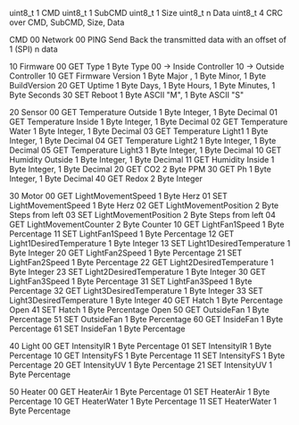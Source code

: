 uint8_t 1  CMD
uint8_t 1  SubCMD
uint8_t 1  Size
uint8_t n  Data
uint8_t 4  CRC over CMD, SubCMD, Size, Data

CMD
00 Network 
   00 PING Send Back the transmitted data with an offset of 1 (SPI) n data
   
10 Firmware
   00 GET Type                      1 Byte Type 00 -> Inside Controller 10 -> Outside Controller
   10 GET Firmware Version          1 Byte Major  ,   1 Byte Minor,    1 Byte BuildVersion
   20 GET Uptime                    1 Byte Days,      1 Byte Hours,    1 Byte Minutes,      1 Byte Seconds
   30 SET Reboot                    1 Byte ASCII "M", 1 Byte ASCII "S"

20 Sensor
   00 GET Temperature Outside       1 Byte Integer, 1 Byte Decimal
   01 GET Temperature Inside        1 Byte Integer, 1 Byte Decimal
   02 GET Temperature Water         1 Byte Integer, 1 Byte Decimal
   03 GET Temperature Light1        1 Byte Integer, 1 Byte Decimal
   04 GET Temperature Light2        1 Byte Integer, 1 Byte Decimal
   05 GET Temperature Light3        1 Byte Integer, 1 Byte Decimal
   10 GET Humidity Outside          1 Byte Integer, 1 Byte Decimal
   11 GET Humidity Inside           1 Byte Integer, 1 Byte Decimal
   20 GET CO2                       2 Byte PPM
   30 GET Ph                        1 Byte Integer, 1 Byte Decimal
   40 GET Redox                     2 Byte Integer 
   
30 Motor
   00 GET LightMovementSpeed        1 Byte Herz 
   01 SET LightMovementSpeed        1 Byte Herz
   02 GET LightMovementPosition     2 Byte Steps from left
   03 SET LightMovementPosition     2 Byte Steps from left
   04 GET LightMovementCounter      2 Byte Counter
   10 GET LightFan1Speed            1 Byte Percentage
   11 SET LightFan1Speed            1 Byte Percentage
   12 GET Light1DesiredTemperature  1 Byte Integer
   13 SET Light1DesiredTemperature  1 Byte Integer
   20 GET LightFan2Speed            1 Byte Percentage
   21 SET LightFan2Speed            1 Byte Percentage
   22 GET Light2DesiredTemperature  1 Byte Integer
   23 SET Light2DesiredTemperature  1 Byte Integer
   30 GET LightFan3Speed            1 Byte Percentage
   31 SET LightFan3Speed            1 Byte Percentage
   32 GET Light3DesiredTemperature  1 Byte Integer
   33 SET Light3DesiredTemperature  1 Byte Integer
   40 GET Hatch                     1 Byte Percentage Open
   41 SET Hatch                     1 Byte Percentage Open
   50 GET OutsideFan                1 Byte Percentage
   51 SET OutsideFan                1 Byte Percentage
   60 GET InsideFan                 1 Byte Percentage
   61 SET InsideFan                 1 Byte Percentage

40 Light
   00 GET IntensityIR               1 Byte Percentage
   01 SET IntensityIR               1 Byte Percentage
   10 GET IntensityFS               1 Byte Percentage
   11 SET IntensityFS               1 Byte Percentage
   20 GET IntensityUV               1 Byte Percentage
   21 SET IntensityUV               1 Byte Percentage
   
50 Heater
   00 GET HeaterAir                 1 Byte Percentage
   01 SET HeaterAir                 1 Byte Percentage
   10 GET HeaterWater               1 Byte Percentage
   11 SET HeaterWater               1 Byte Percentage
   